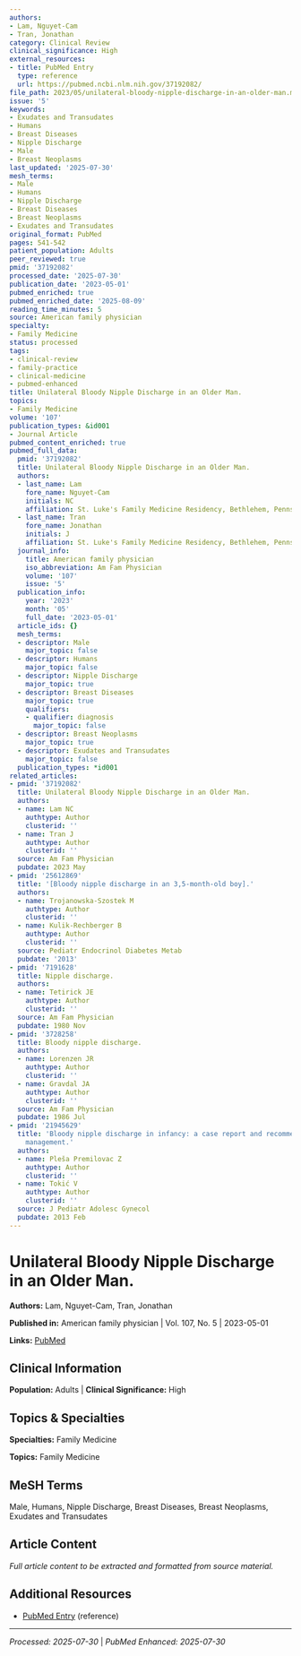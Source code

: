 ```yaml
---
authors:
- Lam, Nguyet-Cam
- Tran, Jonathan
category: Clinical Review
clinical_significance: High
external_resources:
- title: PubMed Entry
  type: reference
  url: https://pubmed.ncbi.nlm.nih.gov/37192082/
file_path: 2023/05/unilateral-bloody-nipple-discharge-in-an-older-man.md
issue: '5'
keywords:
- Exudates and Transudates
- Humans
- Breast Diseases
- Nipple Discharge
- Male
- Breast Neoplasms
last_updated: '2025-07-30'
mesh_terms:
- Male
- Humans
- Nipple Discharge
- Breast Diseases
- Breast Neoplasms
- Exudates and Transudates
original_format: PubMed
pages: 541-542
patient_population: Adults
peer_reviewed: true
pmid: '37192082'
processed_date: '2025-07-30'
publication_date: '2023-05-01'
pubmed_enriched: true
pubmed_enriched_date: '2025-08-09'
reading_time_minutes: 5
source: American family physician
specialty:
- Family Medicine
status: processed
tags:
- clinical-review
- family-practice
- clinical-medicine
- pubmed-enhanced
title: Unilateral Bloody Nipple Discharge in an Older Man.
topics:
- Family Medicine
volume: '107'
publication_types: &id001
- Journal Article
pubmed_content_enriched: true
pubmed_full_data:
  pmid: '37192082'
  title: Unilateral Bloody Nipple Discharge in an Older Man.
  authors:
  - last_name: Lam
    fore_name: Nguyet-Cam
    initials: NC
    affiliation: St. Luke's Family Medicine Residency, Bethlehem, Pennsylvania.
  - last_name: Tran
    fore_name: Jonathan
    initials: J
    affiliation: St. Luke's Family Medicine Residency, Bethlehem, Pennsylvania.
  journal_info:
    title: American family physician
    iso_abbreviation: Am Fam Physician
    volume: '107'
    issue: '5'
  publication_info:
    year: '2023'
    month: '05'
    full_date: '2023-05-01'
  article_ids: {}
  mesh_terms:
  - descriptor: Male
    major_topic: false
  - descriptor: Humans
    major_topic: false
  - descriptor: Nipple Discharge
    major_topic: true
  - descriptor: Breast Diseases
    major_topic: true
    qualifiers:
    - qualifier: diagnosis
      major_topic: false
  - descriptor: Breast Neoplasms
    major_topic: true
  - descriptor: Exudates and Transudates
    major_topic: false
  publication_types: *id001
related_articles:
- pmid: '37192082'
  title: Unilateral Bloody Nipple Discharge in an Older Man.
  authors:
  - name: Lam NC
    authtype: Author
    clusterid: ''
  - name: Tran J
    authtype: Author
    clusterid: ''
  source: Am Fam Physician
  pubdate: 2023 May
- pmid: '25612869'
  title: '[Bloody nipple discharge in an 3,5-month-old boy].'
  authors:
  - name: Trojanowska-Szostek M
    authtype: Author
    clusterid: ''
  - name: Kulik-Rechberger B
    authtype: Author
    clusterid: ''
  source: Pediatr Endocrinol Diabetes Metab
  pubdate: '2013'
- pmid: '7191628'
  title: Nipple discharge.
  authors:
  - name: Tetirick JE
    authtype: Author
    clusterid: ''
  source: Am Fam Physician
  pubdate: 1980 Nov
- pmid: '3728258'
  title: Bloody nipple discharge.
  authors:
  - name: Lorenzen JR
    authtype: Author
    clusterid: ''
  - name: Gravdal JA
    authtype: Author
    clusterid: ''
  source: Am Fam Physician
  pubdate: 1986 Jul
- pmid: '21945629'
  title: 'Bloody nipple discharge in infancy: a case report and recommendations for
    management.'
  authors:
  - name: Pleša Premilovac Z
    authtype: Author
    clusterid: ''
  - name: Tokić V
    authtype: Author
    clusterid: ''
  source: J Pediatr Adolesc Gynecol
  pubdate: 2013 Feb
---
```


# Unilateral Bloody Nipple Discharge in an Older Man.

**Authors:** Lam, Nguyet-Cam, Tran, Jonathan

**Published in:** American family physician | Vol. 107, No. 5 | 2023-05-01

**Links:** [PubMed](https://pubmed.ncbi.nlm.nih.gov/37192082/)

## Clinical Information

**Population:** Adults | **Clinical Significance:** High

## Topics & Specialties

**Specialties:** Family Medicine

**Topics:** Family Medicine

## MeSH Terms

Male, Humans, Nipple Discharge, Breast Diseases, Breast Neoplasms, Exudates and Transudates

## Article Content

*Full article content to be extracted and formatted from source material.*

## Additional Resources

- [PubMed Entry](https://pubmed.ncbi.nlm.nih.gov/37192082/) (reference)

---

*Processed: 2025-07-30* | *PubMed Enhanced: 2025-07-30*
